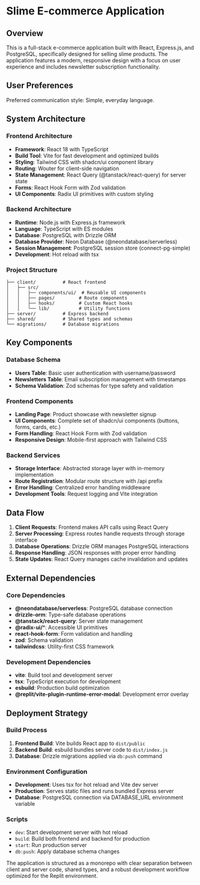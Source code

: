 # Slime E-commerce Application

## Overview

This is a full-stack e-commerce application built with React, Express.js, and PostgreSQL, specifically designed for selling slime products. The application features a modern, responsive design with a focus on user experience and includes newsletter subscription functionality.

## User Preferences

Preferred communication style: Simple, everyday language.

## System Architecture

### Frontend Architecture
- **Framework**: React 18 with TypeScript
- **Build Tool**: Vite for fast development and optimized builds
- **Styling**: Tailwind CSS with shadcn/ui component library
- **Routing**: Wouter for client-side navigation
- **State Management**: React Query (@tanstack/react-query) for server state
- **Forms**: React Hook Form with Zod validation
- **UI Components**: Radix UI primitives with custom styling

### Backend Architecture
- **Runtime**: Node.js with Express.js framework
- **Language**: TypeScript with ES modules
- **Database**: PostgreSQL with Drizzle ORM
- **Database Provider**: Neon Database (@neondatabase/serverless)
- **Session Management**: PostgreSQL session store (connect-pg-simple)
- **Development**: Hot reload with tsx

### Project Structure
```
├── client/          # React frontend
│   ├── src/
│   │   ├── components/ui/  # Reusable UI components
│   │   ├── pages/         # Route components
│   │   ├── hooks/         # Custom React hooks
│   │   └── lib/           # Utility functions
├── server/          # Express backend
├── shared/          # Shared types and schemas
└── migrations/      # Database migrations
```

## Key Components

### Database Schema
- **Users Table**: Basic user authentication with username/password
- **Newsletters Table**: Email subscription management with timestamps
- **Schema Validation**: Zod schemas for type safety and validation

### Frontend Components
- **Landing Page**: Product showcase with newsletter signup
- **UI Components**: Complete set of shadcn/ui components (buttons, forms, cards, etc.)
- **Form Handling**: React Hook Form with Zod validation
- **Responsive Design**: Mobile-first approach with Tailwind CSS

### Backend Services
- **Storage Interface**: Abstracted storage layer with in-memory implementation
- **Route Registration**: Modular route structure with /api prefix
- **Error Handling**: Centralized error handling middleware
- **Development Tools**: Request logging and Vite integration

## Data Flow

1. **Client Requests**: Frontend makes API calls using React Query
2. **Server Processing**: Express routes handle requests through storage interface
3. **Database Operations**: Drizzle ORM manages PostgreSQL interactions
4. **Response Handling**: JSON responses with proper error handling
5. **State Updates**: React Query manages cache invalidation and updates

## External Dependencies

### Core Dependencies
- **@neondatabase/serverless**: PostgreSQL database connection
- **drizzle-orm**: Type-safe database operations
- **@tanstack/react-query**: Server state management
- **@radix-ui/***: Accessible UI primitives
- **react-hook-form**: Form validation and handling
- **zod**: Schema validation
- **tailwindcss**: Utility-first CSS framework

### Development Dependencies
- **vite**: Build tool and development server
- **tsx**: TypeScript execution for development
- **esbuild**: Production build optimization
- **@replit/vite-plugin-runtime-error-modal**: Development error overlay

## Deployment Strategy

### Build Process
1. **Frontend Build**: Vite builds React app to `dist/public`
2. **Backend Build**: esbuild bundles server code to `dist/index.js`
3. **Database**: Drizzle migrations applied via `db:push` command

### Environment Configuration
- **Development**: Uses tsx for hot reload and Vite dev server
- **Production**: Serves static files and runs bundled Express server
- **Database**: PostgreSQL connection via DATABASE_URL environment variable

### Scripts
- `dev`: Start development server with hot reload
- `build`: Build both frontend and backend for production
- `start`: Run production server
- `db:push`: Apply database schema changes

The application is structured as a monorepo with clear separation between client and server code, shared types, and a robust development workflow optimized for the Replit environment.